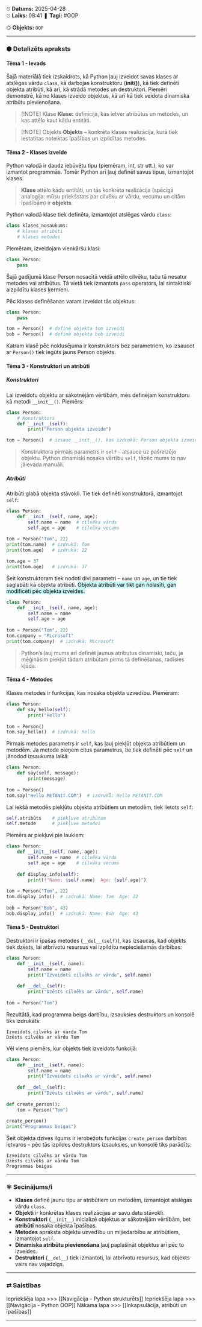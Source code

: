 ⏲ **Datums:** 2025-04-28   
⏲ **Laiks:** 08:41 
❚ **Tagi:**  #OOP

⌬ **Objekts:**  `OOP`

---
### ⬢ Detalizēts apraksts
#### Tēma 1 - Ievads
Šajā materiālā tiek izskaidrots, kā Python ļauj izveidot savas klases ar atslēgas vārdu `class`, kā darbojas konstruktoru (**__init__()**), kā tiek definēti objekta atribūti, kā arī, kā strādā metodes un destruktori. Piemēri demonstrē, kā no klases izveido objektus, kā arī kā tiek veidota dinamiska atribūtu pievienošana.

> [!NOTE] Klase
> **Klase:** definīcija, kas ietver atribūtus un metodes, un kas attēlo kaut kādu entitāti.

> [!NOTE] Objekts
> **Objekts** – konkrēta klases realizācija, kurā tiek iestatītas noteiktas īpašības un izpildītas metodes.
#### Tēma 2 - Klases izveide
Python valodā ir daudz iebūvētu tipu (piemēram, int, str utt.), ko var izmantot programmās. Tomēr Python arī ļauj definēt savus tipus, izmantojot klases.

>**Klase** attēlo kādu entitāti, un tās konkrēta realizācija (spēcīgā analogija: mūsu priekšstats par cilvēku ar vārdu, vecumu un citām īpašībām) ir **objekts**.

Python valodā klase tiek definēta, izmantojot atslēgas vārdu `class`:
```python
class klases_nosaukums:
    # klases atribūti
    # klases metodes
```

Piemēram, izveidojam vienkāršu klasi:
```python
class Person:
    pass
```

Šajā gadījumā klase Person nosacītā veidā attēlo cilvēku, taču tā nesatur metodes vai atribūtus. Tā vietā tiek izmantots `pass` operators, lai sintaktiski aizpildītu klases ķermeni.

Pēc klases definēšanas varam izveidot tās objektus:

```python
class Person:
    pass

tom = Person()  # definē objekta tom izveidi
bob = Person()  # definē objekta bob izveidi
```

Katram klasē pēc noklusējuma ir konstruktors bez parametriem, ko izsaucot ar `Person()` tiek iegūts jauns Person objekts.
#### Tēma 3 - Konstruktori un atribūti
##### Konstruktori

Lai izveidotu objektu ar sākotnējām vērtībām, mēs definējam konstruktoru kā metodi `__init__()`. Piemērs:

```python
class Person:
    # Konstruktors
    def __init__(self):
        print("Person objekta izveide")

tom = Person()  # izsauc __init__(), kas izdrukā: Person objekta izveide
```

>Konstruktora pirmais parametrs ir `self` – atsauce uz pašreizējo objektu. Python dinamiski nosaka vērtību `self`, tāpēc mums to nav jāievada manuāli.

##### Atribūti

Atribūti glabā objekta stāvokli. Tie tiek definēti konstruktorā, izmantojot `self`:

```python
class Person:
    def __init__(self, name, age):
        self.name = name  # cilvēka vārds
        self.age = age    # cilvēka vecums
 
tom = Person("Tom", 22)
print(tom.name)  # izdrukā: Tom
print(tom.age)   # izdrukā: 22

tom.age = 37
print(tom.age)   # izdrukā: 37
```

Šeit konstruktoram tiek nodoti divi parametri – `name` un `age`, un tie tiek saglabāti kā objekta atribūti. <mark style="background: #ABF7F7A6;">Objekta atribūti var tikt gan nolasīti, gan modificēti pēc objekta izveides.</mark>

```python
class Person:
    def __init__(self, name, age):
        self.name = name
        self.age = age
 
tom = Person("Tom", 22)
tom.company = "Microsoft"
print(tom.company)  # izdrukā: Microsoft
```

>Python’s ļauj mums arī definēt jaunus atributus dinamiski, taču, ja mēģināsim piekļūt tādam atribūtam pirms tā definēšanas, radīsies kļūda.

#### Tēma 4 - Metodes

Klases metodes ir funkcijas, kas nosaka objekta uzvedību. Piemēram:

```python
class Person:
    def say_hello(self):
        print("Hello")
 
tom = Person()
tom.say_hello()  # izdrukā: Hello
```

Pirmais metodes parametrs ir `self`, kas ļauj piekļūt objekta atribūtiem un metodēm. Ja metode pieņem citus parametrus, tie tiek definēti pēc `self` un jānodod izsaukuma laikā:

```python
class Person:
    def say(self, message):
        print(message)
 
tom = Person()
tom.say("Hello METANIT.COM")  # izdrukā: Hello METANIT.COM
```

Lai iekšā metodēs piekļūtu objekta atribūtiem un metodēm, tiek lietots `self`:

```python
self.atribūts    # piekļuve atribūtam
self.metode      # piekļuve metodei
```

Piemērs ar piekļuvi pie laukiem:

```python
class Person:
    def __init__(self, name, age):
        self.name = name  # cilvēka vārds
        self.age = age    # cilvēka vecums
     
    def display_info(self):
        print(f"Name: {self.name}  Age: {self.age}")
 
tom = Person("Tom", 22)
tom.display_info()  # izdrukā: Name: Tom  Age: 22
 
bob = Person("Bob", 43)
bob.display_info()  # izdrukā: Name: Bob  Age: 43
```
#### Tēma 5 - Destruktori

Destruktori ir īpašas metodes (`__del__(self)`), kas izsaucas, kad objekts tiek dzēsts, lai atbrīvotu resursus vai izpildītu nepieciešamās darbības:

```python
class Person:
    def __init__(self, name):
        self.name = name
        print("Izveidots cilvēks ar vārdu", self.name)
     
    def __del__(self):
        print("Dzēsts cilvēks ar vārdu", self.name)
  
tom = Person("Tom")
```

Rezultātā, kad programma beigs darbību, izsauksies destruktors un konsolē tiks izdrukāts:

```
Izveidots cilvēks ar vārdu Tom  
Dzēsts cilvēks ar vārdu Tom
```

Vēl viens piemērs, kur objekts tiek izveidots funkcijā:

```python
class Person:
    def __init__(self, name):
        self.name = name
        print("Izveidots cilvēks ar vārdu", self.name)
     
    def __del__(self):
        print("Dzēsts cilvēks ar vārdu", self.name)
  
def create_person():
    tom = Person("Tom")
     
create_person()
print("Programmas beigas")
```

Šeit objekta dzīves ilgums ir ierobežots funkcijas `create_person` darbības ietvaros – pēc tās izpildes destruktors izsauksies, un konsolē tiks parādīts:

```
Izveidots cilvēks ar vārdu Tom  
Dzēsts cilvēks ar vārdu Tom  
Programmas beigas
```


---
### ⚛ Secinājums/i

- **Klases** definē jaunu tipu ar atribūtiem un metodēm, izmantojot atslēgas vārdu `class`.
- **Objekti** ir konkrētas klases realizācijas ar savu datu stāvokli.
- **Konstruktori** (`__init__`) inicializē objektus ar sākotnējām vērtībām, bet **atribūti** nosaka objekta īpašības.
- **Metodes** apraksta objektu uzvedību un mijiedarbību ar atribūtiem, izmantojot `self`.
- **Dinamiska atribūtu pievienošana** ļauj paplašināt objektus arī pēc to izveides.
- **Destruktori** (`__del__`) tiek izmantoti, lai atbrīvotu resursus, kad objekts vairs nav vajadzīgs. 

---
### ⇄ Saistības

Iepriekšēja lapa >>> [[Navigācija - Python strukturēts]]
Iepriekšēja lapa >>> [[Navigācija - Python OOP]]
Nākama lapa >>> [[Inkapsulācija, atribūti un īpašības]]

---